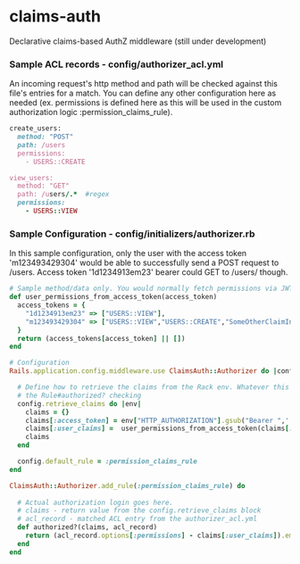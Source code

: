 # claims-auth
Declarative claims-based AuthZ middleware (still under development)

### Sample ACL records - config/authorizer_acl.yml
An incoming request's http method and path will be checked against this file's entries for a match. You can define any other configuration here as needed (ex. permissions is defined here as this will be used in the custom authorization logic :permission_claims_rule).
```ruby
create_users:
  method: "POST"
  path: /users 
  permissions: 
    - USERS::CREATE

view_users:
  method: "GET"
  path: /users/.*  #regex
  permissions: 
    - USERS::VIEW
```

### Sample Configuration - config/initializers/authorizer.rb
In this sample configuration, only the user with the access token 'm123493429304' would be able to successfully send a POST request to /users. Access token '1d1234913em23' bearer could GET to /users/ though.
```ruby
# Sample method/data only. You would normally fetch permissions via JWT/DB/API calls.
def user_permissions_from_access_token(access_token)
  access_tokens = {
    "1d1234913em23" => ["USERS::VIEW"],
    "m123493429304" => ["USERS::VIEW","USERS::CREATE","SomeOtherClaimInOtherFormat", "any-format-should-work-claim"]
  }
  return (access_tokens[access_token] || [])
end

# Configuration
Rails.application.config.middleware.use ClaimsAuth::Authorizer do |config|

  # Define how to retrieve the claims from the Rack env. Whatever this block returns will be available in the 'claims' parameter in
  # the Rule#authorized? checking
  config.retrieve_claims do |env|
    claims = {}
    claims[:access_token] = env["HTTP_AUTHORIZATION"].gsub("Bearer ",'')
    claims[:user_claims] =  user_permissions_from_access_token(claims[:access_token]) # sample only. user claims should be retrieved from the DB/via API calls/JWT.
    claims
  end

  config.default_rule = :permission_claims_rule
end

ClaimsAuth::Authorizer.add_rule(:permission_claims_rule) do
  
  # Actual authorization login goes here. 
  # claims - return value from the config.retrieve_claims block
  # acl_record - matched ACL entry from the authorizer_acl.yml
  def authorized?(claims, acl_record)
    return (acl_record.options[:permissions] - claims[:user_claims]).empty?
  end
end



```
